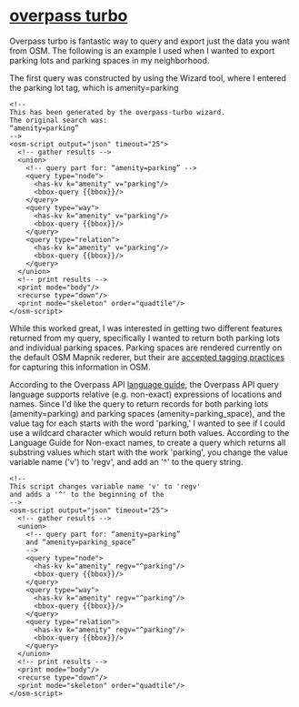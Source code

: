 # [overpass turbo](http://overpass-turbo.eu)   

Overpass turbo is fantastic way to query and export just the data you want from OSM.  The following is an example I used when I wanted to export parking lots and parking spaces in my neighborhood.

The first query was constructed by using the Wizard tool, where I entered the parking lot tag, which is amenity=parking

```
<!--
This has been generated by the overpass-turbo wizard.
The original search was:
“amenity=parking”
-->
<osm-script output="json" timeout="25">
  <!-- gather results -->
  <union>
    <!-- query part for: “amenity=parking” -->
    <query type="node">
      <has-kv k="amenity" v="parking"/>
      <bbox-query {{bbox}}/>
    </query>
    <query type="way">
      <has-kv k="amenity" v="parking"/>
      <bbox-query {{bbox}}/>
    </query>
    <query type="relation">
      <has-kv k="amenity" v="parking"/>
      <bbox-query {{bbox}}/>
    </query>
  </union>
  <!-- print results -->
  <print mode="body"/>
  <recurse type="down"/>
  <print mode="skeleton" order="quadtile"/>
</osm-script>
```
While this worked great, I was interested in getting two different features returned from my query, specifically I wanted to return both parking lots and individual parking spaces.  Parking spaces are rendered currently on the default OSM Mapnik rederer, but their are [accepted tagging practices](http://wiki.openstreetmap.org/wiki/Tag:amenity%3Dparking_space) for capturing this information in OSM.  

According to the Overpass API [language guide](http://wiki.openstreetmap.org/wiki/Overpass_API/Language_Guide), the Overpass API query language supports relative (e.g. non-exact) expressions of locations and names.  Since I'd like the query to return records for both parking lots (amenity=parking) and parking spaces (amenity=parking_space), and the value tag for each starts with the word 'parking,' I wanted to see if I could use a wildcard character which would return both values.  According to the Language Guide for Non-exact names, to create a query which returns all substring values which start with the work 'parking', you change the value variable name ('v') to 'regv', and add an '^' to the query string.  

```
<!--
This script changes variable name 'v' to 'regv'
and adds a '^' to the beginning of the 
-->
<osm-script output="json" timeout="25">
  <!-- gather results -->
  <union>
    <!-- query part for: “amenity=parking” 
    and “amenity=parking_space” 
    -->
    <query type="node">
      <has-kv k="amenity" regv="^parking"/>
      <bbox-query {{bbox}}/>
    </query>
    <query type="way">
      <has-kv k="amenity" regv="^parking"/>
      <bbox-query {{bbox}}/>
    </query>
    <query type="relation">
      <has-kv k="amenity" regv="^parking"/>
      <bbox-query {{bbox}}/>
    </query>
  </union>
  <!-- print results -->
  <print mode="body"/>
  <recurse type="down"/>
  <print mode="skeleton" order="quadtile"/>
</osm-script>
```
